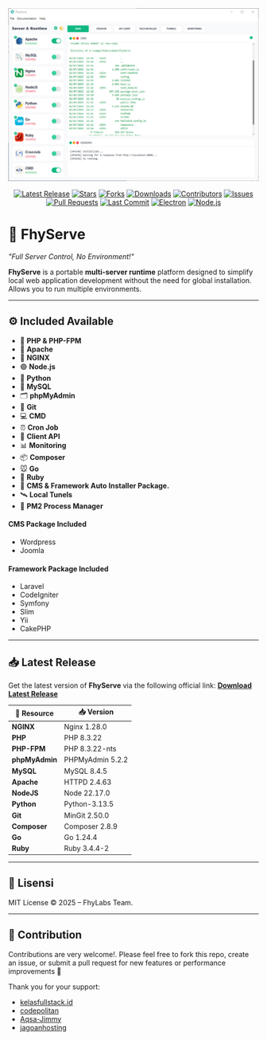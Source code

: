 <img src="./templates/images/ss.jpg"/>

<div align="center">

[![Latest Release](https://img.shields.io/github/v/release/fitri-hy/FhyServe?style=flat&logo=github&color=2bbc8a)](https://github.com/fitri-hy/FhyServe/releases/latest)
[![Stars](https://img.shields.io/github/stars/fitri-hy/FhyServe?style=flat&logo=github&color=ffd700)](https://github.com/fitri-hy/FhyServe/stargazers)
[![Forks](https://img.shields.io/github/forks/fitri-hy/FhyServe?style=flat&logo=github&color=blueviolet)](https://github.com/fitri-hy/FhyServe/network/members)
[![Downloads ](https://img.shields.io/github/downloads/fitri-hy/FhyServe/total?style=flat&color=orange)](https://github.com/fitri-hy/FhyServe/releases)
[![Contributors](https://img.shields.io/github/contributors/fitri-hy/FhyServe.svg?style=flat&color=informational)](https://github.com/fitri-hy/FhyServe/graphs/contributors)
[![Issues](https://img.shields.io/github/issues/fitri-hy/FhyServe.svg?style=flat&color=critical)](https://github.com/fitri-hy/FhyServe/issues)
[![Pull Requests](https://img.shields.io/github/issues-pr/fitri-hy/FhyServe.svg?style=flat&color=blue)](https://github.com/fitri-hy/FhyServe/pulls)
[![Last Commit](https://img.shields.io/github/last-commit/fitri-hy/FhyServe?style=flat&logo=github&color=4c1)](https://github.com/fitri-hy/FhyServe/commits/main)
[![Electron](https://img.shields.io/badge/framework-Electron-47848F?style=flat&logo=electron&logoColor=white)](https://www.electronjs.org/)
[![Node.js](https://img.shields.io/badge/runtime-Node.js-339933?style=flat&logo=node.js&logoColor=white)](https://nodejs.org/)

</div>

# 🚀 FhyServe

*"Full Server Control, No Environment!"*

**FhyServe** is a portable **multi-server runtime** platform designed to simplify local web application development without the need for global installation. Allows you to run multiple environments.

---

## ⚙️ Included Available

- 🐘 **PHP & PHP-FPM** 
- 🧰 **Apache**
- 🚀 **NGINX**
- 🟢 **Node.js**
- 🐍 **Python**
- 🐬 **MySQL**
- 🗂 **phpMyAdmin**
- 🐙 **Git**
- 💻 **CMD**
- ⏰ **Cron Job**
- 📡 **Client API**
- 📊 **Monitoring**
- 📦 **Composer**
- 🐭 **Go**
- 💎 **Ruby**
- 🧱 **CMS & Framework Auto Installer Package.**
- 🛰️ **Local Tunels**
- 🔁 **PM2 Process Manager**

#### CMS Package Included

- Wordpress
- Joomla

#### Framework Package Included

- Laravel
- CodeIgniter
- Symfony
- Slim
- Yii
- CakePHP

---

## 📥 Latest Release

Get the latest version of **FhyServe** via the following official link:
[**Download Latest Release**](https://github.com/fitri-hy/FhyServe/releases/latest)

| 🔗 Resource    | 📥 Version |
|----------------|------------------|
| **NGINX**      | Nginx 1.28.0 |
| **PHP**        | PHP 8.3.22 |
| **PHP-FPM**    | PHP 8.3.22-nts |
| **phpMyAdmin** | PHPMyAdmin 5.2.2 |
| **MySQL**      | MySQL 8.4.5 |
| **Apache**     | HTTPD 2.4.63 |
| **NodeJS**     | Node 22.17.0 |
| **Python**     | Python-3.13.5 |
| **Git**        | MinGit 2.50.0 |
| **Composer**   | Composer 2.8.9 |
| **Go**         | Go 1.24.4 |
| **Ruby**       | Ruby 3.4.4-2 |

---

## 📜 Lisensi

MIT License © 2025 – FhyLabs Team.

---

## 🤝 Contribution

Contributions are very welcome!.
Please feel free to fork this repo, create an issue, or submit a pull request for new features or performance improvements 🚀

Thank you for your support: 
* [kelasfullstack.id](https://www.instagram.com/p/DLrgC-Eyxa3)
* [codepolitan](https://www.instagram.com/p/DLrgC-Eyxa3)
* [Aqsa-Jimmy](https://www.facebook.com/share/p/19YR5JbiTP/)
* [jagoanhosting](https://www.instagram.com/p/DMAH8m3Ssn_/)
